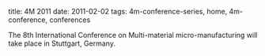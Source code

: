 title: 4M 2011
date: 2011-02-02
tags: 4m-conference-series, home, 4m-conference, conferences


The 8th International Conference on Multi-material micro-manufacturing will take place in Stuttgart,  Germany.